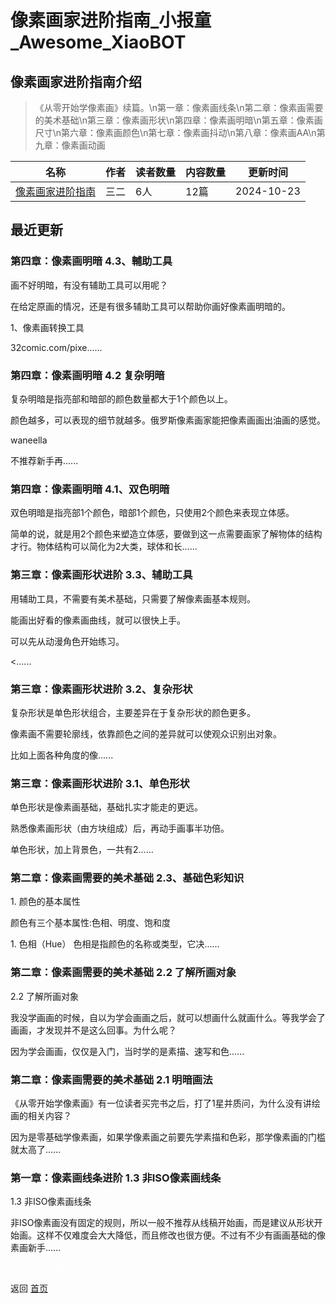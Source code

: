 # 像素画家进阶指南_小报童_Awesome_XiaoBOT

## 像素画家进阶指南介绍
> 《从零开始学像素画》续篇。\n第一章：像素画线条\n第二章：像素画需要的美术基础\n第三章：像素画形状\n第四章：像素画明暗\n第五章：像素画尺寸\n第六章：像素画颜色\n第七章：像素画抖动\n第八章：像素画AA\n第九章：像素画动画  
  


|名称|作者|读者数量|内容数量|更新时间|
|---|---|---|---|---|
|[像素画家进阶指南](https://xiaobot.net/p/pixelartist?refer=9c3f1c95-a052-465a-9902-f6d75080262a)|三二|6人|12篇|2024-10-23|

## 最近更新
### 第四章：像素画明暗 4.3、輔助工具

画不好明暗，有没有辅助工具可以用呢？

在给定原画的情况，还是有很多辅助工具可以帮助你画好像素画明暗的。

1、像素画转换工具

32comic.com/pixe......

### 第四章：像素画明暗 4.2 复杂明暗

复杂明暗是指亮部和暗部的颜色数量都大于1个颜色以上。

颜色越多，可以表现的细节就越多。俄罗斯像素画家能把像素画画出油画的感觉。

waneella

不推荐新手再......

### 第四章：像素画明暗 4.1、双色明暗

双色明暗是指亮部1个颜色，暗部1个颜色，只使用2个颜色来表现立体感。

简单的说，就是用2个颜色来塑造立体感，要做到这一点需要画家了解物体的结构才行。物体结构可以简化为2大类，球体和长......

### 第三章：像素画形状进阶 3.3、辅助工具

用辅助工具，不需要有美术基础，只需要了解像素画基本规则。

能画出好看的像素画曲线，就可以很快上手。

可以先从动漫角色开始练习。

<......

### 第三章：像素画形状进阶 3.2、复杂形状

复杂形状是单色形状组合，主要差异在于复杂形状的颜色更多。

像素画不需要轮廓线，依靠颜色之间的差异就可以使观众识别出对象。

比如上面各种角度的像......

### 第三章：像素画形状进阶 3.1、单色形状

单色形状是像素画基础，基础扎实才能走的更远。

熟悉像素画形状（由方块组成）后，再动手画事半功倍。

单色形状，加上背景色，一共有2......

### 第二章：像素画需要的美术基础 2.3、基础色彩知识

1\. 颜色的基本属性

颜色有三个基本属性:色相、明度、饱和度

1\. 色相（Hue） 色相是指颜色的名称或类型，它决......

### 第二章：像素画需要的美术基础 2.2 了解所画对象

2.2 了解所画对象

我没学画画的时候，自以为学会画画之后，就可以想画什么就画什么。等我学会了画画，才发现并不是这么回事。为什么呢？

因为学会画画，仅仅是入门，当时学的是素描、速写和色......

### 第二章：像素画需要的美术基础 2.1 明暗画法

《从零开始学像素画》有一位读者买完书之后，打了1星并质问，为什么没有讲绘画的相关内容？

因为是零基础学像素画，如果学像素画之前要先学素描和色彩，那学像素画的门槛就太高了......

### 第一章：像素画线条进阶 1.3 非ISO像素画线条

1.3 非ISO像素画线条

非ISO像素画没有固定的规则，所以一般不推荐从线稿开始画，而是建议从形状开始画。这样不仅难度会大大降低，而且修改也很方便。不过有不少有画画基础的像素画新手......


<a href="https://github.com/Reno9527/awesome-xiaobot" style="color: white; text-decoration: none;">awesome-xiaobot</a>

返回 [首页](../README.md)
